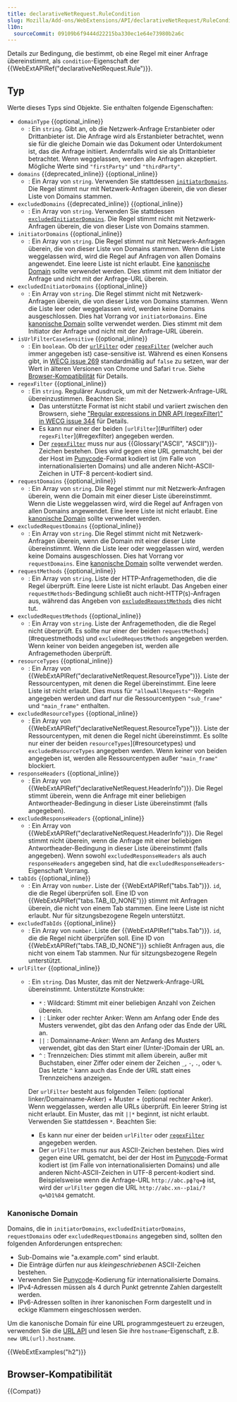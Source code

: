 ```yaml
---
title: declarativeNetRequest.RuleCondition
slug: Mozilla/Add-ons/WebExtensions/API/declarativeNetRequest/RuleCondition
l10n:
  sourceCommit: 09109b6f9444d22215ba330ec1e64e73980b2a6c
---
```


Details zur Bedingung, die bestimmt, ob eine Regel mit einer Anfrage übereinstimmt, als `condition`-Eigenschaft der {{WebExtAPIRef("declarativeNetRequest.Rule")}}.

## Typ

Werte dieses Typs sind Objekte. Sie enthalten folgende Eigenschaften:

- `domainType` {{optional_inline}}
  - : Ein `string`. Gibt an, ob die Netzwerk-Anfrage Erstanbieter oder Drittanbieter ist. Die Anfrage wird als Erstanbieter betrachtet, wenn sie für die gleiche Domain wie das Dokument oder Unterdokument ist, das die Anfrage initiiert. Andernfalls wird sie als Drittanbieter betrachtet. Wenn weggelassen, werden alle Anfragen akzeptiert. Mögliche Werte sind `"firstParty"` und `"thirdParty"`.
- `domains` {{deprecated_inline}} {{optional_inline}}
  - : Ein Array von `string`. Verwenden Sie stattdessen [`initiatorDomains`](#initiatordomains). Die Regel stimmt nur mit Netzwerk-Anfragen überein, die von dieser Liste von Domains stammen.
- `excludedDomains` {{deprecated_inline}} {{optional_inline}}
  - : Ein Array von `string`. Verwenden Sie stattdessen [`excludedInitiatorDomains`](#excludedinitiatordomains). Die Regel stimmt nicht mit Netzwerk-Anfragen überein, die von dieser Liste von Domains stammen.
- `initiatorDomains` {{optional_inline}}
  - : Ein Array von `string`. Die Regel stimmt nur mit Netzwerk-Anfragen überein, die von dieser Liste von Domains stammen. Wenn die Liste weggelassen wird, wird die Regel auf Anfragen von allen Domains angewendet. Eine leere Liste ist nicht erlaubt. Eine [kanonische Domain](#kanonische_domain) sollte verwendet werden. Dies stimmt mit dem Initiator der Anfrage und nicht mit der Anfrage-URL überein.
- `excludedInitiatorDomains` {{optional_inline}}
  - : Ein Array von `string`. Die Regel stimmt nicht mit Netzwerk-Anfragen überein, die von dieser Liste von Domains stammen. Wenn die Liste leer oder weggelassen wird, werden keine Domains ausgeschlossen. Dies hat Vorrang vor `initiatorDomains`. Eine [kanonische Domain](#kanonische_domain) sollte verwendet werden. Dies stimmt mit dem Initiator der Anfrage und nicht mit der Anfrage-URL überein.
- `isUrlFilterCaseSensitive` {{optional_inline}}
  - : Ein `boolean`. Ob der [`urlFilter`](#urlfilter) oder [`regexFilter`](#regexfilter) (welcher auch immer angegeben ist) case-sensitive ist. Während es einen Konsens gibt, in [WECG issue 269](https://github.com/w3c/webextensions/issues/269) standardmäßig auf `false` zu setzen, war der Wert in älteren Versionen von Chrome und Safari `true`. Siehe [Browser-Kompatibilität](#browser-kompatibilität) für Details.
- `regexFilter` {{optional_inline}}
  - : Ein `string`. Regulärer Ausdruck, um mit der Netzwerk-Anfrage-URL übereinzustimmen. Beachten Sie:
    - Das unterstützte Format ist nicht stabil und variiert zwischen den Browsern, siehe ["Regular expressions in DNR API (regexFilter)" in WECG issue 344](https://github.com/w3c/webextensions/issues/344) für Details.
    - Es kann nur einer der beiden `[urlFilter`](#urlfilter) oder `regexFilter`](#regexfilter) angegeben werden.
    - Der [`regexFilter`](#regexfilter) muss nur aus {{Glossary("ASCII", "ASCII")}}-Zeichen bestehen. Dies wird gegen eine URL gematcht, bei der der Host im [Punycode](https://de.wikipedia.org/wiki/Punycode)-Format kodiert ist (im Falle von internationalisierten Domains) und alle anderen Nicht-ASCII-Zeichen in UTF-8 percent-kodiert sind.
- `requestDomains` {{optional_inline}}
  - : Ein Array von `string`. Die Regel stimmt nur mit Netzwerk-Anfragen überein, wenn die Domain mit einer dieser Liste übereinstimmt. Wenn die Liste weggelassen wird, wird die Regel auf Anfragen von allen Domains angewendet. Eine leere Liste ist nicht erlaubt. Eine [kanonische Domain](#kanonische_domain) sollte verwendet werden.
- `excludedRequestDomains` {{optional_inline}}
  - : Ein Array von `string`. Die Regel stimmt nicht mit Netzwerk-Anfragen überein, wenn die Domain mit einer dieser Liste übereinstimmt. Wenn die Liste leer oder weggelassen wird, werden keine Domains ausgeschlossen. Dies hat Vorrang vor `requestDomains`. Eine [kanonische Domain](#kanonische_domain) sollte verwendet werden.
- `requestMethods` {{optional_inline}}
  - : Ein Array von `string`. Liste der HTTP-Anfragemethoden, die die Regel überprüft. Eine leere Liste ist nicht erlaubt. Das Angeben einer `requestMethods`-Bedingung schließt auch nicht-HTTP(s)-Anfragen aus, während das Angeben von [`excludedRequestMethods`](#excludedrequestmethods) dies nicht tut.
- `excludedRequestMethods` {{optional_inline}}
  - : Ein Array von `string`. Liste der Anfragemethoden, die die Regel nicht überprüft. Es sollte nur einer der beiden `requestMethods`](#requestmethods) und `excludedRequestMethods` angegeben werden. Wenn keiner von beiden angegeben ist, werden alle Anfragemethoden überprüft.
- `resourceTypes` {{optional_inline}}
  - : Ein Array von {{WebExtAPIRef("declarativeNetRequest.ResourceType")}}. Liste der Ressourcentypen, mit denen die Regel übereinstimmt. Eine leere Liste ist nicht erlaubt. Dies muss für `"allowAllRequests"`-Regeln angegeben werden und darf nur die Ressourcentypen `"sub_frame"` und `"main_frame"` enthalten.
- `excludedResourceTypes` {{optional_inline}}
  - : Ein Array von {{WebExtAPIRef("declarativeNetRequest.ResourceType")}}. Liste der Ressourcentypen, mit denen die Regel nicht übereinstimmt. Es sollte nur einer der beiden `resourceTypes`](#resourcetypes) und `excludedResourceTypes` angegeben werden. Wenn keiner von beiden angegeben ist, werden alle Ressourcentypen außer `"main_frame"` blockiert.
- `responseHeaders` {{optional_inline}}
  - : Ein Array von {{WebExtAPIRef("declarativeNetRequest.HeaderInfo")}}. Die Regel stimmt überein, wenn die Anfrage mit einer beliebigen Antwortheader-Bedingung in dieser Liste übereinstimmt (falls angegeben).
- `excludedResponseHeaders` {{optional_inline}}
  - : Ein Array von {{WebExtAPIRef("declarativeNetRequest.HeaderInfo")}}. Die Regel stimmt nicht überein, wenn die Anfrage mit einer beliebigen Antwortheader-Bedingung in dieser Liste übereinstimmt (falls angegeben). Wenn sowohl `excludedResponseHeaders` als auch `responseHeaders` angegeben sind, hat die `excludedResponseHeaders`-Eigenschaft Vorrang.
- `tabIds` {{optional_inline}}
  - : Ein Array von `number`. Liste der {{WebExtAPIRef("tabs.Tab")}}. `id`, die die Regel überprüfen soll. Eine ID von {{WebExtAPIRef("tabs.TAB_ID_NONE")}} stimmt mit Anfragen überein, die nicht von einem Tab stammen. Eine leere Liste ist nicht erlaubt. Nur für sitzungsbezogene Regeln unterstützt.
- `excludedTabIds` {{optional_inline}}
  - : Ein Array von `number`. Liste der {{WebExtAPIRef("tabs.Tab")}}. `id`, die die Regel nicht überprüfen soll. Eine ID von {{WebExtAPIRef("tabs.TAB_ID_NONE")}} schließt Anfragen aus, die nicht von einem Tab stammen. Nur für sitzungsbezogene Regeln unterstützt.
- `urlFilter` {{optional_inline}}
  - : Ein `string`. Das Muster, das mit der Netzwerk-Anfrage-URL übereinstimmt. Unterstützte Konstrukte:
    - `*` : Wildcard: Stimmt mit einer beliebigen Anzahl von Zeichen überein.
    - `|` : Linker oder rechter Anker: Wenn am Anfang oder Ende des Musters verwendet, gibt das den Anfang oder das Ende der URL an.
    - `||` : Domainname-Anker: Wenn am Anfang des Musters verwendet, gibt das den Start einer (Unter-)Domain der URL an.
    - `^` : Trennzeichen: Dies stimmt mit allem überein, außer mit Buchstaben, einer Ziffer oder einem der Zeichen `_`, `-`, `.`, oder `%`. Das letzte `^` kann auch das Ende der URL statt eines Trennzeichens anzeigen.

    Der `urlFilter` besteht aus folgenden Teilen: (optional linker/Domainname-Anker) + Muster + (optional rechter Anker).
    Wenn weggelassen, werden alle URLs überprüft. Ein leerer String ist nicht erlaubt.
    Ein Muster, das mit `||*` beginnt, ist nicht erlaubt. Verwenden Sie stattdessen `*`.
    Beachten Sie:
    - Es kann nur einer der beiden `urlFilter` oder [`regexFilter`](#regexfilter) angegeben werden.
    - Der `urlFilter` muss nur aus ASCII-Zeichen bestehen. Dies wird gegen eine URL gematcht, bei der der Host im [Punycode](https://de.wikipedia.org/wiki/Punycode)-Format kodiert ist (im Falle von internationalisierten Domains) und alle anderen Nicht-ASCII-Zeichen in UTF-8 percent-kodiert sind. Beispielsweise wenn die Anfrage-URL `http://abc.рф?q=ф` ist, wird der `urlFilter` gegen die URL `http://abc.xn--p1ai/?q=%D1%84` gematcht.

### Kanonische Domain

Domains, die in `initiatorDomains`, `excludedInitiatorDomains`, `requestDomains` oder `excludedRequestDomains` angegeben sind, sollten den folgenden Anforderungen entsprechen:

- Sub-Domains wie "a.example.com" sind erlaubt.
- Die Einträge dürfen nur aus _kleingeschriebenen_ ASCII-Zeichen bestehen.
- Verwenden Sie [Punycode](https://de.wikipedia.org/wiki/Punycode)-Kodierung für internationalisierte Domains.
- IPv4-Adressen müssen als 4 durch Punkt getrennte Zahlen dargestellt werden.
- IPv6-Adressen sollten in ihrer kanonischen Form dargestellt und in eckige Klammern eingeschlossen werden.

Um die kanonische Domain für eine URL programmgesteuert zu erzeugen, verwenden Sie die [URL API](/de/docs/Web/API/URL) und lesen Sie ihre `hostname`-Eigenschaft, z.B. `new URL(url).hostname`.

{{WebExtExamples("h2")}}

## Browser-Kompatibilität

{{Compat}}
